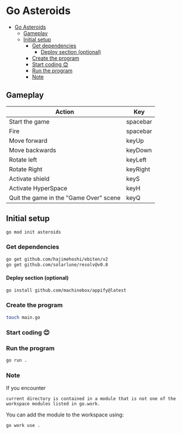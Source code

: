 # Go Asteroids

- [Go Asteroids](#go-asteroids)
  - [Gameplay](#gameplay)
  - [Initial setup](#initial-setup)
    - [Get dependencies](#get-dependencies)
      - [Deploy section (optional)](#deploy-section-optional)
    - [Create the program](#create-the-program)
    - [Start coding 😊](#start-coding-)
    - [Run the program](#run-the-program)
    - [Note](#note)

## Gameplay

| Action | Key |
|--------|-----|
| Start the game | spacebar |
| Fire | spacebar |
| Move forward | keyUp |
| Move backwards | keyDown |
| Rotate left | keyLeft |
| Rotate Right | keyRight |
| Activate shield | keyS |
| Activate HyperSpace | keyH |
| Quit the game in the "Game Over" scene | keyQ |

## Initial setup

```sh
go mod init asteroids
```

### Get dependencies

```sh
go get github.com/hajimehoshi/ebiten/v2
go get github.com/solarlune/resolv@v0.8
```

#### Deploy section (optional)

```sh
go install github.com/machinebox/appify@latest
```

### Create the program

```sh
touch main.go
```

### Start coding 😊

### Run the program

```sh
go run .
```

### Note

If you encounter

`current directory is contained in a module that is not one of the workspace modules listed in go.work.`<br>

You can add the module to the workspace using:

```sh
go work use .
```
